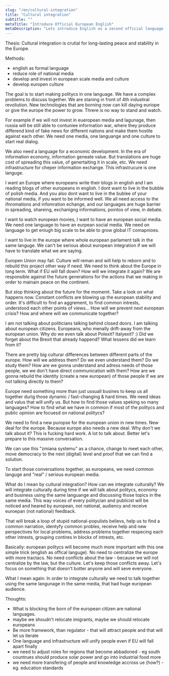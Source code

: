 ```yaml
---
slug: "/en/cultural-integration"
title: "Cultural integration"
subtitle: ""
metaTitle: "Introduce Official European English"
metaDescription: "Lets introdice English as a second official language in every UE country"
---
```


Thesis:
Cultural integration is crutial for long-lasting peace and stability in the Europe.

Methods:
- english as formal language
- reduce role of national media
- develop and invest in european scale media and culture
- develop europen culture

The goal is to start making politycs in one language. 
We have a complex problems to discuss together. 
We are staning in front of 4th industiral revoliution.
New technologies that are borning now can kill daying euriope or give the europe the power to grow.
Threre is no way to stand and watch. 

For example if we will not invest in eueropean media and lagunage, then russia will be still able to contuniee information war, where they produce differend kind of fake news for different nations and make them hostile against each other. We need one media, one languange and one culture to start real dialog. 

We also need a language for a economic development. In the era of information economy, information geneate value. But translations are huge cost of spreading this value, of genertaiting it in scale, etc. We need infrastructure for cheper information exchange. This infrastrucure is one languge. 

I want an Europe where europeans write their blogs in english and I am reading blogs of other europeans in english. I dont want to live in the bubble of polish media. And you also dont want to live in the bublee of your national media, if you want to be informed well. We all need access to the ifnromations and infomration echange, and our languages are huge barrier in spreading, shareing, exchanigng informations, pointos of view, in debate. 

I want to watch european movies, I want to have an european social media. We need one language to have an eurpean social media. We need on language to get eniugh big scale to be able to grow global IT comapnioes. 


I want to live in the europe where whole european parlament talk in the same languge. We can't be serious about european integration if we will have to translate what we are saying. 




Europen Union may fail. Culture will reman and will help to reborn and to rebuild this project other way if need.
We need to think about the Europe in long term. What if EU will fall down? How will we integrate it again?
We are responsible against the future generations for the actions that we making in order to mainain peace on the continent. 

But stop thinking about the future for the momemt. Take a look on what happens now. 
Constant conflicts are blowing up the european stability and order. 
It's difficult to find an aggrement, to find common intrests, understood each other points of views...
How will we prevent next european crisis? How and where will we communicate together?

I am not talking about politicians talking behind closed doors. 
I am talking about european citizens. 
Europeans, who menally drift-away from the european union. 
Why do we even talk about Polexit? Italyexit? :)
Did we forget about the Brexit that already happend?
What lessens did we learn from it?

There are pretty big culturar differences between different parts of the europe. 
How will we address them? Do we even understand them? Do we study them? How are we gonna understand and adress needs of those people, we we don't have direct communication with them?
How are we gonna rebuild the identity (create a new european) of those people if we are not talking directly to them? 

Europe need something more than just ussuall busines to keep us all together durig those dynamic / fast-changing & hard times. 
We need ideas and valus that will unify us. 
But how to find those values speking so many languages?
How to find what we have in common if most of the politycs and public opinion are focuesd on national politycs?

We need to find a new puropse for the european union in new times.
New deal for the europe. Because europe also needs a new deal. Why don't we talk about it?
This is fucking hard work. A lot to talk about. 
Better let's prepare to this massive conversation.

We can use this "zmiana systemu" as a chance, change to meet each other, move democracy to the next (digital) level and proof that we can find a solution. 

To start those conversations together, as europeans, we need common languge and "real" / serious european media. 


What do I mean by cultural integration? How can we integrate culturally?
We will integrate culturally during time if we will talk about politycs, economy and business using the same languange and discussing those topics in the same media. This way voices of every politycian and publicist will be noticed and heared by european, not national, audiency and receive euroepan (not national) feedback. 

That will break a loop of stupid national-populists believs, help us to find a common narration, identyfy common probles, receive help and new perspectives for local problems, address problems together respecing each other intrests, grouping contires in blocks of intrests, etc. 

Basically: european politycs will become much more important with this one simple trick (english as offical languge). No need to centralize the europe with more tractacs. No need conflicts about the law - because we will not centralize by the law, but the culture. Let's keep those conflicts away. Let's focus on something that doesn't botter anyone and will seve everyone. 

What I mean again: In order to integrate culturally we need to talk together using the same langunage in the same media, that had huge european audience. 




Thoughts:
* What is blocking the born of the european citizen are national languages. 
* maybe we shoudn't relocate imigrants, maybe we should relocate europeans
* Be more framework, than regulator - that will attract people and that will let us iterate 
* One language and infrastructure will unify people even if EU will fall apart finally
* we need to adjust roles for regions that become abbadoned - eg south countrues should produce solar power and go into industrial food more
* we need more transfering of people and knowledge accross ue (how?) - eg. education standards